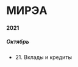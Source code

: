 # МИРЭA

#### 2021
##### Октябрь
* <a onclick="loadURL('math//ege//2022//mirea//211021')">21. Вклады и кредиты</a>

<!--* <a onclick="loadURL('math//ege//2022//mirea//02')">Вариант 2</a>
* <a onclick="loadURL('math//ege//2022//mirea//36')">Вариант 36</a>
-->
